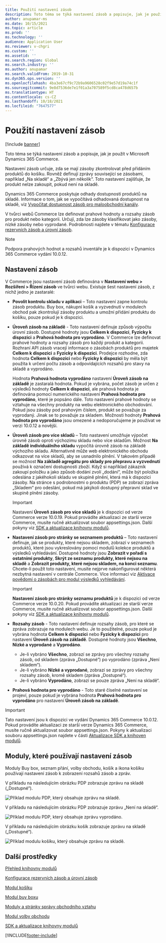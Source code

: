 ```yaml
---
title: Použití nastavení zásob
description: Toto téma se týká nastavení zásob a popisuje, jak je použít v Microsoft Dynamics 365 Commerce.
author: anupamar-ms
ms.date: 10/15/2021
ms.topic: article
ms.prod: ''
ms.technology: ''
audience: Application User
ms.reviewer: v-chgri
ms.custom: ''
ms.assetid: ''
ms.search.region: Global
ms.search.industry: ''
ms.author: anupamar
ms.search.validFrom: 2019-10-31
ms.dyn365.ops.version: ''
ms.openlocfilehash: 4ba3e67cf9c72b9a9606528c02f9e57d19a74c1f
ms.sourcegitcommit: 9e8d7536de7e1f01a3a707589f5cd8ca478d657b
ms.translationtype: HT
ms.contentlocale: cs-CZ
ms.lasthandoff: 10/18/2021
ms.locfileid: "7647577"
---
```

# <a name="apply-inventory-settings"></a>Použití nastavení zásob

[!include [banner](includes/banner.md)]

Toto téma se týká nastavení zásob a popisuje, jak je použít v Microsoft Dynamics 365 Commerce.

Nastavení zásob určuje, zda se mají zásoby zkontrolovat před přidáním produktů do košíku. Rovněž definují zprávy související se zásobami, například „Na skladě“ a „Zbývá jen několik“. Toto nastavení zajišťuje, že produkt nelze zakoupit, pokud není na skladě.

Dynamics 365 Commerce poskytuje odhady dostupnosti produktů na skladě. Informace o tom, jak se vypočítává odhadovaná dostupnost na skladě, viz [Vypočítat dostupnost zásob pro maloobchodní kanály](calculated-inventory-retail-channels.md).

V tvůrci webů Commerce lze definovat prahové hodnoty a rozsahy zásob pro produkt nebo kategorii. Určují, zda lze zásoby klasifikovat jako zásoby, nízké zásoby nebo vyprodané. Podrobnosti najdete v tématu [Konfigurace rezervních zásob a úrovní zásob](inventory-buffers-levels.md).

> [!NOTE]
> Podpora prahových hodnot a rozsahů inventáře je k dispozici v Dynamics 365 Commerce vydání 10.0.12.

## <a name="inventory-settings"></a>Nastavení zásob

V Commerce jsou nastavení zásob definována v **Nastavení webu \> Rozšíření \> Řízení zásob** ve tvůrci webu. Existuje šest nastavení zásob, z nichž jedno je zastaralé:

- **Povolit kontrolu skladu v aplikaci** – Toto nastavení zapne kontrolu zásob produktu. Buy box, nákupní košík a vyzvednutí v modulech obchod pak zkontrolují zásoby produktu a umožní přidání produktu do košíku, pouze pokud je k dispozici.
- **Úroveň zásob na základě** - Toto nastavení definuje způsob výpočtu úrovní zásob. Dostupné hodnoty jsou **Celkem k dispozici**, **Fyzicky k dispozici** a **Prahová hodnota pro vyprodáno**. V Commerce lze definovat prahové hodnoty a rozsahy zásob pro každý produkt a kategorii. Rozhraní API zásob vracejí informace o zásobách produktů pro majetek **Celkem k dispozici** a **Fyzicky k dispozici**. Prodejce rozhodne, zda hodnota **Celkem k dispozici** nebo **Fyzicky k dispozici** by měla být použita k určení počtu zásob a odpovídajících rozsahů pro stavy na skladě a vyprodáno.

    Hodnota **Prahová hodnota vyprodáno** nastavení **Úroveň zásob na základě** je zastaralá hodnota. Pokud je vybrána, počet zásob je určen z výsledků hodnoty **Celkem k dispozici**, ale prahová hodnota je definována pomocí numerického nastavení **Prahová hodnota pro vyprodáno**, které je popsáno dále. Toto nastavení prahové hodnoty se vztahuje na všechny produkty na webu elektronického obchodování. Pokud jsou zásoby pod prahovým číslem, produkt se považuje za vyprodaný. Jinak se to považuje za skladem. Možnosti hodnoty **Prahová hodnota pro vyprodáno** jsou omezené a nedoporučujeme je používat ve verzi 10.0.12 a novější.

- **Úroveň zásob pro více skladů** – Toto nastavení umožňuje výpočet úrovně zásob oproti výchozímu skladu nebo více skladům. Možnost **Na základě individuálního skladu** vypočítá úrovně zásob na základě výchozího skladu. Alternativně může web elektronického obchodu odkazovat na více skladů, aby se usnadnilo plnění. V takovém případě se možnost **Na základě agregátu pro sklady pro přepravu a vyzvednutí** používá k označení dostupnosti zboží. Když si například zákazník zakoupí položku a jako způsob dodání zvolí „dodání“, může být položka odeslána z jakéhokoli skladu ve skupině plnění, která má k dispozici zásoby. Na stránce s podrobnostmi o produktu (PDP) se zobrazí zpráva „Skladem“ pro odeslání, pokud má jakýkoli dostupný přepravní sklad ve skupině plnění zásoby. 

    > [!IMPORTANT] 
    > Nastavení **Úroveň zásob pro více skladů** je k dispozici od verze Commerce verze 10.0.19. Pokud provádíte aktualizaci ze starší verze Commerce, musíte ručně aktualizovat soubor appsettings.json. Další pokyny viz [SDK a aktualizace knihovny modulů](e-commerce-extensibility/sdk-updates.md#update-the-appsettingsjson-file).

- **Nastavení zásob pro stránky se seznamem produktů** – Toto nastavení definuje, jak se produkty, které nejsou skladem, zobrazí v seznamech produktů, které jsou vykreslovány pomocí modulů kolekce produktů a výsledků vyhledávání. Dostupné hodnoty jsou **Zobrazit v pořadí s ostatními produkty**, **Skrýt ze seznamu produkty, které nejsou na skladě** a **Zobrazit produkty, které nejsou skladem, na konci seznamu**. Chcete-li použít toto nastavení, musíte nejprve nakonfigurovat některá nezbytná nastavení v centrále Commerce. Více informací viz [Aktivace povědomí o zásobách pro modul výsledků vyhledávání](search-result-module.md#enable-inventory-awareness-for-the-search-results-module).

    > [!IMPORTANT] 
    > **Nastavení zásob pro stránky seznamu produktů** je k dispozici od verze Commerce verze 10.0.20. Pokud provádíte aktualizaci ze starší verze Commerce, musíte ručně aktualizovat soubor appsettings.json. Další pokyny viz [SDK a aktualizace knihovny modulů](e-commerce-extensibility/sdk-updates.md#update-the-appsettingsjson-file).

- **Rozsahy zásob** - Toto nastavení definuje rozsahy zásob, pro které se zpráva zobrazuje na modulech webu. Je to použitelné, pouze pokud je vybrána hodnota **Celkem k dispozici** nebo **Fyzicky k dispozici** pro nastavení **Úroveň zásob na základě**. Dostupné hodnoty jsou **Všechno**, **Nízké a vyprodané** a **Vyprodáno**.

    - Je-li vybráno **Všechno**, zobrazí se zprávy pro všechny rozsahy zásob, od skladem (zpráva „Dostupné“) po vyprodáno (zpráva „Není skladem“).
    - Je-li vybráno **Nízké a vyprodané**, zobrazí se zprávy pro všechny rozsahy zásob, kromě skladem (zpráva „Dostupné“).
    - Je-li vybráno **Vyprodáno**, zobrazí se pouze zpráva „Není na skladě“.

- **Prahová hodnota pro vyprodáno** - Toto staré číselné nastavení se projeví, pouze pokud je vybrána hodnota **Prahová hodnota pro vyprodáno** pro nastavení **Úroveň zásob na základě**.

> [!IMPORTANT] 
> Tato nastavení jsou k dispozici ve vydání Dynamics 365 Commerce 10.0.12. Pokud provádíte aktualizaci ze starší verze Dynamics 365 Commerce, musíte ručně aktualizovat soubor appsettings.json. Pokyny k aktualizaci souboru appsettings.json najdete v části [Aktualizace SDK a knihoven modulů](e-commerce-extensibility/sdk-updates.md#update-the-appsettingsjson-file).

## <a name="modules-that-use-inventory-settings"></a>Moduly, které používají nastavení zásob

Moduly Buy box, seznam přání, volby obchodu, košík a ikona košíku používají nastavení zásob k zobrazení rozsahů zásob a zpráv.

V příkladu na následujícím obrázku PDP zobrazuje zprávu na skladě („Dostupné“).

![Příklad modulu PDP, který obsahuje zprávu na skladě.](./media/pdp-InStock.png)

V příkladu na následujícím obrázku PDP zobrazuje zprávu „Není na skladě“.

![Příklad modulu PDP, který obsahuje zprávu vyprodáno.](./media/pdp-outofstock.png)

V příkladu na následujícím obrázku košík zobrazuje zprávu na skladě („Dostupné“).

![Příklad modulu košíku, který obsahuje zprávu na skladě.](./media/cart-instock.png)

## <a name="additional-resources"></a>Další prostředky

[Přehled knihovny modulů](starter-kit-overview.md)

[Konfigurace rezervních zásob a úrovní zásob](inventory-buffers-levels.md)

[Modul košíku](add-cart-module.md)

[Modul buy boxu](add-buy-box.md)

[Moduly a stránky správy obchodního vztahu](account-management.md)

[Modul volby obchodu](store-selector.md)

[SDK a aktualizace knihovny modulů](e-commerce-extensibility/sdk-updates.md)


[!INCLUDE[footer-include](../includes/footer-banner.md)]
